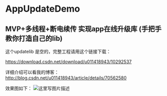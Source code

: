 # AppUpdateDemo

## MVP+多线程+断电续传 实现app在线升级库 (手把手教你打造自己的lib)

这个updatelib 是空的，完整工程请用这个链接下载：

https://download.csdn.net/download/u011418943/10292537

详细介绍可以看我的博客：
http://blog.csdn.net/u011418943/article/details/70562580

效果图如下：
![这里写图片描述](http://img.blog.csdn.net/20170424001645811?watermark/2/text/aHR0cDovL2Jsb2cuY3Nkbi5uZXQvdTAxMTQxODk0Mw==/font/5a6L5L2T/fontsize/400/fill/I0JBQkFCMA==/dissolve/70/gravity/SouthEast)
